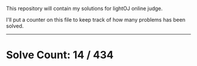 This repository will contain my solutions for lightOJ online judge.

I'll put a counter on this file to keep track of how many problems has been solved.

---
# Solve Count: 14 / 434
